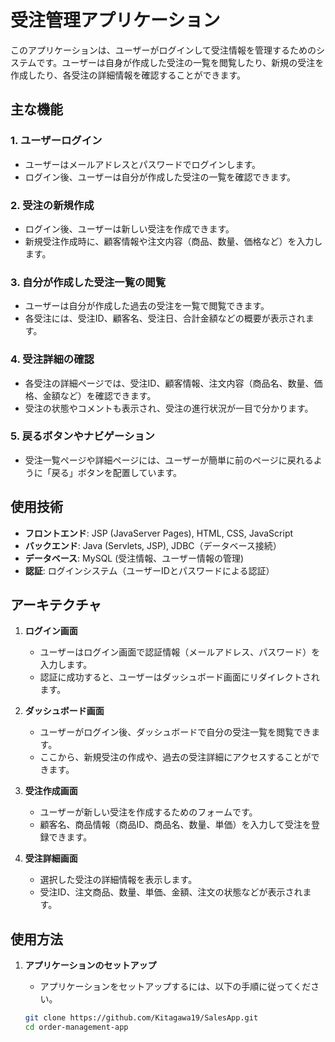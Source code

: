 # 受注管理アプリケーション

このアプリケーションは、ユーザーがログインして受注情報を管理するためのシステムです。ユーザーは自身が作成した受注の一覧を閲覧したり、新規の受注を作成したり、各受注の詳細情報を確認することができます。

## 主な機能

### 1. ユーザーログイン
- ユーザーはメールアドレスとパスワードでログインします。
- ログイン後、ユーザーは自分が作成した受注の一覧を確認できます。

### 2. 受注の新規作成
- ログイン後、ユーザーは新しい受注を作成できます。
- 新規受注作成時に、顧客情報や注文内容（商品、数量、価格など）を入力します。

### 3. 自分が作成した受注一覧の閲覧
- ユーザーは自分が作成した過去の受注を一覧で閲覧できます。
- 各受注には、受注ID、顧客名、受注日、合計金額などの概要が表示されます。

### 4. 受注詳細の確認
- 各受注の詳細ページでは、受注ID、顧客情報、注文内容（商品名、数量、価格、金額など）を確認できます。
- 受注の状態やコメントも表示され、受注の進行状況が一目で分かります。

### 5. 戻るボタンやナビゲーション
- 受注一覧ページや詳細ページには、ユーザーが簡単に前のページに戻れるように「戻る」ボタンを配置しています。

## 使用技術

- **フロントエンド**: JSP (JavaServer Pages), HTML, CSS, JavaScript
- **バックエンド**: Java (Servlets, JSP), JDBC（データベース接続）
- **データベース**: MySQL (受注情報、ユーザー情報の管理)
- **認証**: ログインシステム（ユーザーIDとパスワードによる認証）

## アーキテクチャ

1. **ログイン画面**
   - ユーザーはログイン画面で認証情報（メールアドレス、パスワード）を入力します。
   - 認証に成功すると、ユーザーはダッシュボード画面にリダイレクトされます。

2. **ダッシュボード画面**
   - ユーザーがログイン後、ダッシュボードで自分の受注一覧を閲覧できます。
   - ここから、新規受注の作成や、過去の受注詳細にアクセスすることができます。

3. **受注作成画面**
   - ユーザーが新しい受注を作成するためのフォームです。
   - 顧客名、商品情報（商品ID、商品名、数量、単価）を入力して受注を登録できます。

4. **受注詳細画面**
   - 選択した受注の詳細情報を表示します。
   - 受注ID、注文商品、数量、単価、金額、注文の状態などが表示されます。

## 使用方法

1. **アプリケーションのセットアップ**
   - アプリケーションをセットアップするには、以下の手順に従ってください。

   ```bash
   git clone https://github.com/Kitagawa19/SalesApp.git
   cd order-management-app

